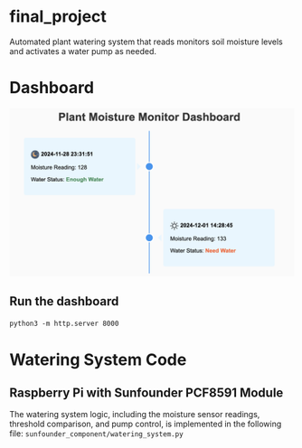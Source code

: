 # final_project

Automated plant watering system that reads monitors soil moisture levels and activates a water pump as needed.

# Dashboard

<img src="dashboard/dashboard_screen2.png" width="850px" />

## Run the dashboard
`python3 -m http.server 8000`

# Watering System Code

## Raspberry Pi with Sunfounder PCF8591 Module 

The watering system logic, including the moisture sensor readings, threshold comparison, and pump control, is implemented in the following file:
`sunfounder_component/watering_system.py`


